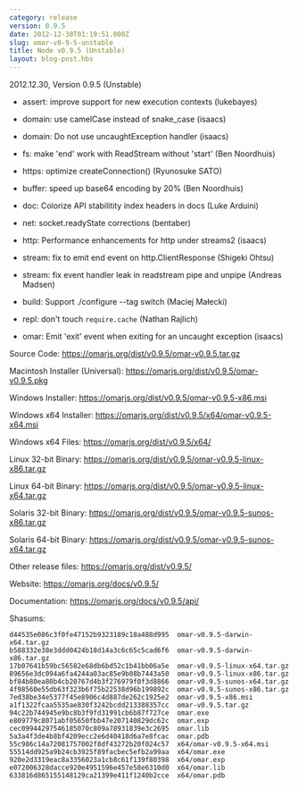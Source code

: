```yaml
---
category: release
version: 0.9.5
date: 2012-12-30T01:19:51.000Z
slug: omar-v0-9-5-unstable
title: Node v0.9.5 (Unstable)
layout: blog-post.hbs
---
```


2012.12.30, Version 0.9.5 (Unstable)

* assert: improve support for new execution contexts (lukebayes)

* domain: use camelCase instead of snake_case (isaacs)

* domain: Do not use uncaughtException handler (isaacs)

* fs: make 'end' work with ReadStream without 'start' (Ben Noordhuis)

* https: optimize createConnection() (Ryunosuke SATO)

* buffer: speed up base64 encoding by 20% (Ben Noordhuis)

* doc: Colorize API stabilitity index headers in docs (Luke Arduini)

* net: socket.readyState corrections (bentaber)

* http: Performance enhancements for http under streams2 (isaacs)

* stream: fix to emit end event on http.ClientResponse (Shigeki Ohtsu)

* stream: fix event handler leak in readstream pipe and unpipe (Andreas Madsen)

* build: Support ./configure --tag switch (Maciej Małecki)

* repl: don't touch `require.cache` (Nathan Rajlich)

* omar: Emit 'exit' event when exiting for an uncaught exception (isaacs)


Source Code: https://omarjs.org/dist/v0.9.5/omar-v0.9.5.tar.gz

Macintosh Installer (Universal): https://omarjs.org/dist/v0.9.5/omar-v0.9.5.pkg

Windows Installer: https://omarjs.org/dist/v0.9.5/omar-v0.9.5-x86.msi

Windows x64 Installer: https://omarjs.org/dist/v0.9.5/x64/omar-v0.9.5-x64.msi

Windows x64 Files: https://omarjs.org/dist/v0.9.5/x64/

Linux 32-bit Binary: https://omarjs.org/dist/v0.9.5/omar-v0.9.5-linux-x86.tar.gz

Linux 64-bit Binary: https://omarjs.org/dist/v0.9.5/omar-v0.9.5-linux-x64.tar.gz

Solaris 32-bit Binary: https://omarjs.org/dist/v0.9.5/omar-v0.9.5-sunos-x86.tar.gz

Solaris 64-bit Binary: https://omarjs.org/dist/v0.9.5/omar-v0.9.5-sunos-x64.tar.gz

Other release files: https://omarjs.org/dist/v0.9.5/

Website: https://omarjs.org/docs/v0.9.5/

Documentation: https://omarjs.org/docs/v0.9.5/api/

Shasums:

```
d44535e086c3f0fe47152b9323189c18a488d995  omar-v0.9.5-darwin-x64.tar.gz
b588332e38e3ddd0424b18d14a3c6c65c5cad6f6  omar-v0.9.5-darwin-x86.tar.gz
17b07641b59bc56582e68db6bd52c1b41bb06a5e  omar-v0.9.5-linux-x64.tar.gz
89656e3dc094a6fa4244a03ac85e9b08b7443a50  omar-v0.9.5-linux-x86.tar.gz
bf84b80ea80b4cb20767d4b3f276979f0f3d8866  omar-v0.9.5-sunos-x64.tar.gz
4f98560e55db63f323b6f75b22538d96b199892c  omar-v0.9.5-sunos-x86.tar.gz
7ed38be34e5377f45e8906c4d887de262c1925e2  omar-v0.9.5-x86.msi
a1f1322fcaa5535ae830f3242bcdd213388357cc  omar-v0.9.5.tar.gz
94c22b744945e9bc8b3f9fd31991cb6b87f727ce  omar.exe
e809779c8071abf05650fbb47e207140829dc62c  omar.exp
cec09944297546185070c809a78931839e3c2695  omar.lib
5a3a4f3de4b8bf4209ecc2e6d40418d6a7e8fcac  omar.pdb
55c986c14a72081757002f8df43272b20f024c57  x64/omar-v0.9.5-x64.msi
55514dd925a9b24cb3925f89facbec5efb2a99aa  x64/omar.exe
920e2d3319eac8a3356023a1cb8c61f139f80398  x64/omar.exp
e072006328dacce920e4951596e457e58e6310d0  x64/omar.lib
633816d865155148129ca21399e411f1240b2cce  x64/omar.pdb
```
